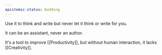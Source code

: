 ```yaml
---
epistemic-status: budding
---
```

Use it to think and write but never let it think or write for you.

It can be an assistant, never an author.

It's a tool to improve [[Productivity]], but without human interaction, it lacks [[Creativity]].
